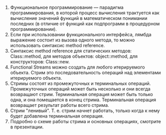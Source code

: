 <ol>
<li> Функциональное программирование — парадигма программирования, в которой процесс вычисления трактуется как вычисление значений функций в математическом понимании последних (в отличие от функций как подпрограмм в процедурном программировании).
</li> 
<li> Если при использовании функционального интерфейса, лямбда выражение состоит из вызова одного метода, то можно использовать синтаксис method reference.
</li>
<li> Синтаксис method reference для статических методов: Class::method, для методов объектов: object::method, для конструкторов: Class::new.
</li>
<li> Functional Streams можно создать для любого итерируемого объекта. Стрим это последовательность операций над элементами итерируемого объекта.
</li>
<li> Стримы состоят из промежуточных и терминальных операций. Промежуточных операций может быть несколько и они всегда возвращают стрим. Терминальная операция может быть только одна, и она помещается в конец стрима. Терминальная операция возвращает результат работы всего стрима.
</li>
<li> Стрим "ленивый". Т. е. стрим начнет работать, только когда к нему будет добавлена терминальная операция.
</li>
<li> Подробно о схеме работы стрима и основных операциях, смотрите в презентации.
</li>
</ol>